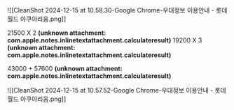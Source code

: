 ![[CleanShot 2024-12-15 at 10.58.30-Google Chrome-우대정보  이용안내 - 롯데월드 아쿠아리움.png]]


21500 X 2  **(unknown attachment: com.apple.notes.inlinetextattachment.calculateresult)** 
19200 X 3  **(unknown attachment: com.apple.notes.inlinetextattachment.calculateresult)** 

43000 + 57600  **(unknown attachment: com.apple.notes.inlinetextattachment.calculateresult)** 









![[CleanShot 2024-12-15 at 10.57.52-Google Chrome-우대정보  이용안내 - 롯데월드 아쿠아리움.png]]